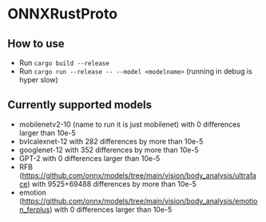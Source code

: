# ONNXRustProto

## How to use
- Run `cargo build --release`
- Run `cargo run --release -- --model <modelname>` (running in debug is hyper slow)

## Currently supported models
- mobilenetv2-10 (name to run it is just mobilenet) with 0 differences larger than 10e-5
- bvlcalexnet-12 with 282 differences by more than 10e-5
- googlenet-12 with 352 differences by more than 10e-5
- GPT-2 with 0 differences larger than 10e-5
- RFB (https://github.com/onnx/models/tree/main/vision/body_analysis/ultraface) with 9525+69488 differences by more than 10e-5
- emotion (https://github.com/onnx/models/tree/main/vision/body_analysis/emotion_ferplus) with 0 differences larger than 10e-5
